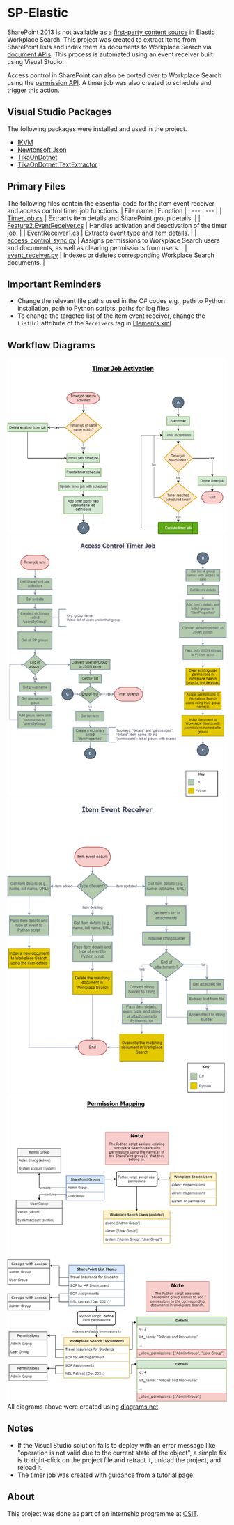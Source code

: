 # SP-Elastic
SharePoint 2013 is not available as a [first-party content source](https://www.elastic.co/guide/en/workplace-search/current/workplace-search-content-sources.html#oauth-first-party-content-sources) in Elastic Workplace Search. This project was created to extract items from SharePoint lists and index them as documents to Workplace Search via [document APIs](https://www.elastic.co/guide/en/enterprise-search-clients/python/7.16/_workplace_search_apis.html#workplace-search-document-apis). This process is automated using an event receiver built using Visual Studio.

Access control in SharePoint can also be ported over to Workplace Search using the [permission API](https://www.elastic.co/guide/en/enterprise-search-clients/python/7.16/_workplace_search_apis.html#workplace-search-permissions-apis). A timer job was also created to schedule and trigger this action.

## Visual Studio Packages
The following packages were installed and used in the project.
* [IKVM](https://www.nuget.org/packages/IKVM/)
* [Newtonsoft.Json](http://www.newtonsoft.com/json)
* [TikaOnDotnet](http://www.github.com/KevM/tikaondotnet)
* [TikaOnDotnet.TextExtractor](http://www.github.com/KevM/tikaondotnet)

## Primary Files
The following files contain the essential code for the item event receiver and access control timer job functions.
| File name | Function |
| --- | --- |
| [TimerJob.cs](../CYL_Project/TimerJob.cs) | Extracts item details and SharePoint group details. |
| [Feature2.EventReceiver.cs](../CYL_Project/Features/Feature2/Feature2.EventReceiver.cs) | Handles activation and deactivation of the timer job. |
| [EventReceiver1.cs](../CYL_Project/EventReceiver1/EventReceiver1.cs) | Extracts event type and item details. |
| [access_control_sync.py](../Python/access_control_sync.py) | Assigns permissions to Workplace Search users and documents, as well as clearing permissions from users. |
| [event_receiver.py](../Python/event_receiver.py) | Indexes or deletes corresponding Workplace Search documents. |

## Important Reminders
* Change the relevant file paths used in the C# codes e.g., path to Python installation, path to Python scripts, paths for log files
* To change the targeted list of the item event receiver, change the `ListUrl` attribute of the `Receivers` tag in [Elements.xml](../CYL_Project/EventReceiver1/Elements.xml)

## Workflow Diagrams
![Timer job activation image](Diagrams/timer-job-activation-flow.png)
![Timer job image](Diagrams/timer-job-flow.png)
![Item event receiver image](Diagrams/item-event-receiver-flow.png)
![Permission mapping image](Diagrams/permission-mapping.png) <br />
All diagrams above were created using [diagrams.net](https://app.diagrams.net/).

## Notes
- If the Visual Studio solution fails to deploy with an error message like "operation is not valid due to the current state of the object", a simple fix is to right-click on the project file and retract it, unload the project, and reload it.
- The timer job was created with guidance from a [tutorial page](https://www.codesharepoint.com/sharepoint-tutorial/how-to-create-sharepoint-timer-job-programmatically).

## About
This project was done as part of an internship programme at [CSIT](https://www.csit.gov.sg/).
